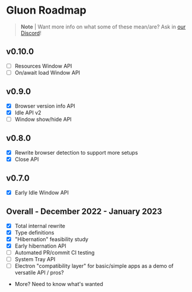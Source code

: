 # Gluon Roadmap

> **Note** |
> Want more info on what some of these mean/are? Ask in [our Discord](https://discord.gg/RFtUCA8fST)!

## v0.10.0
- [ ] Resources Window API
- [ ] On/await load Window API

## v0.9.0
- [X] Browser version info API
- [X] Idle API v2
- [ ] Window show/hide API

## v0.8.0
- [X] Rewrite browser detection to support more setups
- [X] Close API

## v0.7.0
- [X] Early Idle Window API


## Overall - December 2022 - January 2023
- [X] Total internal rewrite
- [X] Type definitions
- [X] "Hibernation" feasibility study
- [X] Early hibernation API
- [ ] Automated PR/commit CI testing
- [ ] System Tray API
- [ ] Electron "compatibility layer" for basic/simple apps as a demo of versatile API / pros?
- More? Need to know what's wanted